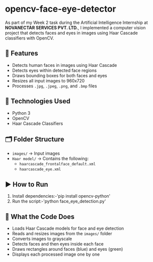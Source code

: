 # opencv-face-eye-detector

As part of my Week 2 task during the Artificial Intelligence Internship at **NOVANECTAR SERVICES PVT. LTD.**, I implemented a computer vision project that detects faces and eyes in images using Haar Cascade classifiers with OpenCV.

## 📌 Features

- Detects human faces in images using Haar Cascade  
- Detects eyes within detected face regions  
- Draws bounding boxes for both faces and eyes  
- Resizes all input images to 960x720  
- Processes `.jpg`, `.jpeg`, `.png`, and `.bmp` files  

## 🧠 Technologies Used

- Python 3  
- OpenCV  
- Haar Cascade Classifiers  

## 🗂️ Folder Structure

- `images/` → Input images  
- `Haar model/` → Contains the following:  
  - `haarcascade_frontalface_default.xml`  
  - `haarcascade_eye.xml`  

## ▶️ How to Run

1. Install dependencies:-'pip install opencv-python'
2. Run the script:-'python face_eye_detection.py'

## 🧪 What the Code Does

- Loads Haar Cascade models for face and eye detection  
- Reads and resizes images from the `images/` folder  
- Converts images to grayscale  
- Detects faces and then eyes inside each face  
- Draws rectangles around faces (blue) and eyes (green)  
- Displays each processed image one by one  


